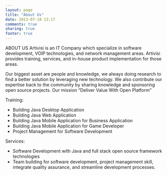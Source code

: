 ```yaml
---
layout: page
title: "About Us"
date: 2013-07-18 13:17
comments: true
sharing: true
footer: true
---
```


ABOUT US
Artivisi is an IT Company which specialize in software development, VOIP technologies, and network management areas. Artivisi provides training, services, and in-house product implementation for those areas.

Our biggest asset are people and knowledge, we always doing research to find a better solution by leveraging new technology. We also contribute our expertise back to the community by sharing knowledge and sponsoring open source projects. Our mission “Deliver Value With Open Platform”

Training:

* Building Java Desktop Application
* Building Java Web Application
* Building Java Mobile Application for Business Application
* Building Java Mobile Application for Game Developer
* Project Management for Software Development

Services:

* Software Development with Java and full stack open source framework technologies
* Team building for software development, project management skill, integrate quality assurance, and streamline development processes.

